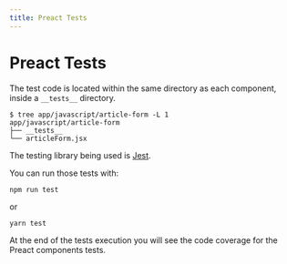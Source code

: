 ```yaml
---
title: Preact Tests
---
```


# Preact Tests

The test code is located within the same directory as each component,
inside a `__tests__` directory.

```shell
$ tree app/javascript/article-form -L 1
app/javascript/article-form
├── __tests__
└── articleForm.jsx
```

The testing library being used is [Jest](https://jestjs.io/).

You can run those tests with:

```shell
npm run test
```

or

```shell
yarn test
```

At the end of the tests execution you will see the code coverage for the Preact components tests.
